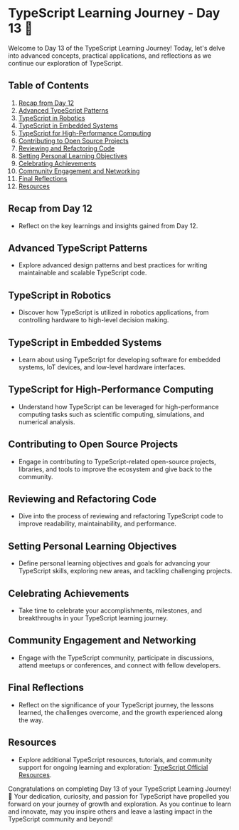 # TypeScript Learning Journey - Day 13 🚀

Welcome to Day 13 of the TypeScript Learning Journey! Today, let's delve into advanced concepts, practical applications, and reflections as we continue our exploration of TypeScript.

## Table of Contents

1. [Recap from Day 12](#recap-from-day-12)
2. [Advanced TypeScript Patterns](#advanced-typescript-patterns)
3. [TypeScript in Robotics](#typescript-in-robotics)
4. [TypeScript in Embedded Systems](#typescript-in-embedded-systems)
5. [TypeScript for High-Performance Computing](#typescript-for-high-performance-computing)
6. [Contributing to Open Source Projects](#contributing-to-open-source-projects)
7. [Reviewing and Refactoring Code](#reviewing-and-refactoring-code)
8. [Setting Personal Learning Objectives](#setting-personal-learning-objectives)
9. [Celebrating Achievements](#celebrating-achievements)
10. [Community Engagement and Networking](#community-engagement-and-networking)
11. [Final Reflections](#final-reflections)
12. [Resources](#resources)

## Recap from Day 12

- Reflect on the key learnings and insights gained from Day 12.

## Advanced TypeScript Patterns

- Explore advanced design patterns and best practices for writing maintainable and scalable TypeScript code.

## TypeScript in Robotics

- Discover how TypeScript is utilized in robotics applications, from controlling hardware to high-level decision making.

## TypeScript in Embedded Systems

- Learn about using TypeScript for developing software for embedded systems, IoT devices, and low-level hardware interfaces.

## TypeScript for High-Performance Computing

- Understand how TypeScript can be leveraged for high-performance computing tasks such as scientific computing, simulations, and numerical analysis.

## Contributing to Open Source Projects

- Engage in contributing to TypeScript-related open-source projects, libraries, and tools to improve the ecosystem and give back to the community.

## Reviewing and Refactoring Code

- Dive into the process of reviewing and refactoring TypeScript code to improve readability, maintainability, and performance.

## Setting Personal Learning Objectives

- Define personal learning objectives and goals for advancing your TypeScript skills, exploring new areas, and tackling challenging projects.

## Celebrating Achievements

- Take time to celebrate your accomplishments, milestones, and breakthroughs in your TypeScript learning journey.

## Community Engagement and Networking

- Engage with the TypeScript community, participate in discussions, attend meetups or conferences, and connect with fellow developers.

## Final Reflections

- Reflect on the significance of your TypeScript journey, the lessons learned, the challenges overcome, and the growth experienced along the way.

## Resources

- Explore additional TypeScript resources, tutorials, and community support for ongoing learning and exploration: [TypeScript Official Resources](https://www.typescriptlang.org/resources/).

Congratulations on completing Day 13 of your TypeScript Learning Journey! 🌟 Your dedication, curiosity, and passion for TypeScript have propelled you forward on your journey of growth and exploration. As you continue to learn and innovate, may you inspire others and leave a lasting impact in the TypeScript community and beyond!
